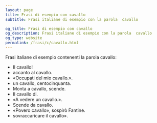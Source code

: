 ```yaml
---
layout: page
title: Frasi di esempio con cavallo 
subtitle: Frasi italiane di esempio con la parola  cavallo

og_title: Frasi di esempio con cavallo 
og_description: Frasi italiane di esempio con la parola  cavallo
og_type: website
permalink: /frasi/c/cavallo.html
---
```


Frasi italiane di esempio contenenti la parola cavallo:


- Il cavallo!
- accanto al cavallo.
- «Occupati del mio cavallo.».
- un cavallo, centocinquanta.
- Monta a cavallo, scende.
- Il cavallo di.
- «A vedere un cavallo.».
- Scende da cavallo.
- «Povero cavallo», sospirò Fantine.
- sovraccaricare il cavallo».
